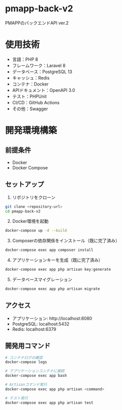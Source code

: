 # pmapp-back-v2
PMAPPのバックエンドAPI ver.2

# 使用技術
- 言語：PHP 8
- フレームワーク：Laravel 8
- データベース：PostgreSQL 13
- キャッシュ：Redis
- コンテナ：Docker
- APIドキュメント：OpenAPI 3.0
- テスト：PHPUnit
- CI/CD：GitHub Actions
- その他：Swagger

# 開発環境構築

## 前提条件
- Docker
- Docker Compose

## セットアップ

1. リポジトリをクローン
```bash
git clone <repository-url>
cd pmapp-back-v2
```

2. Docker環境を起動
```bash
docker-compose up -d --build
```

3. Composerの依存関係をインストール（既に完了済み）
```bash
docker-compose exec app composer install
```

4. アプリケーションキーを生成（既に完了済み）
```bash
docker-compose exec app php artisan key:generate
```

5. データベースマイグレーション
```bash
docker-compose exec app php artisan migrate
```

## アクセス

- アプリケーション: http://localhost:8080
- PostgreSQL: localhost:5432
- Redis: localhost:6379

## 開発用コマンド

```bash
# コンテナログの確認
docker-compose logs

# アプリケーションコンテナに接続
docker-compose exec app bash

# Artisanコマンド実行
docker-compose exec app php artisan <command>

# テスト実行
docker-compose exec app php artisan test
```